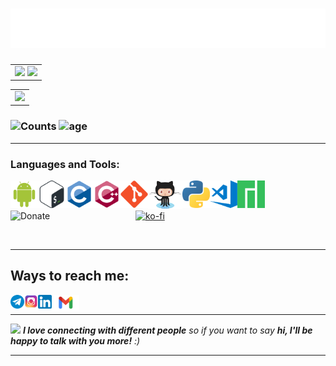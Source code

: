 <h1 align="center">
  <img src="https://raw.githubusercontent.com/HemantSachdeva/HemantSachdeva/master/assets/stalker.svg" alt="Hemant Sachdeva" />
</h1>
<table align="center"> <td>
<img width="48%" src="https://github-readme-stats.vercel.app/api?username=hemantsachdeva&count_private=true&show_icons=true&theme=vision-friendly-dark " />
<img width="48%" src="https://github-readme-streak-stats.herokuapp.com/?user=HemantSachdeva&theme=vision-friendly-dark" />
</td> </table>
<table align="center"> <td>
<img src="https://github-readme-stats.vercel.app/api/top-langs/?username=hemantsachdeva&theme=vision-friendly-dark&langs_count=8&layout=compact&exclude_repo=device_xiaomi_laurel_sprout,kernel_xiaomi_laurel_sprout,vendor_xiaomi_laurel_sprout,device_xiaomi_laurel_sprout,vendor_xiaomi_laurel_sprout,kernel_xiaomi_laurel_sprout,build_soong_java,hardware_qcom-caf_sm8150_display,packages_apps_Settings,laurel_sprout_decompiled_overlays&hide=Assembly,Dockerfile,Lua,M4,Objective-C,Perl,Roff,Yacc" />
</td> </table>

### ![Counts](https://komarev.com/ghpvc/?username=HemantSachdeva&color=blue&style=flat-square&label=Profile+Visits) ![age](https://img.shields.io/badge/age-19-blue)

<!--### Pinned
<a href="https://github.com/Evolution-X-Devices/device_xiaomi_laurel_sprout">
  <img align="center" src="https://github-readme-stats.vercel.app/api/pin/?username=Evolution-X-Devices&repo=device_xiaomi_laurel_sprout&title_color=fff&icon_color=f9f9f9&text_color=9f9f9f&bg_color=151515&show_owner=true)" />
</a>
<a href="https://github.com/SHRP-Devices/device_xiaomi_laurel_sprout">
  <img align="center" src="https://github-readme-stats.vercel.app/api/pin/?username=SHRP-Devices&repo=device_xiaomi_laurel_sprout&title_color=fff&icon_color=f9f9f9&text_color=9f9f9f&bg_color=151515&show_owner=true)" />
</a>
<a href="https://github.com/HemantSachdeva/WeatherApi">
  <img align="center" src="https://github-readme-stats.vercel.app/api/pin/?username=HemantSachdeva&repo=WeatherApi&title_color=fff&icon_color=f9f9f9&text_color=9f9f9f&bg_color=151515&show_owner=true)" />
</a>
<a href="https://github.com/HemantSachdeva/OOP-3rdSem">
  <img align="center" src="https://github-readme-stats.vercel.app/api/pin/?username=HemantSachdeva&repo=OOP-3rdSem&title_color=fff&icon_color=f9f9f9&text_color=9f9f9f&bg_color=151515&show_owner=true&)" />
</a>
<a href="https://github.com/HemantSachdeva/Ds-3rdSem">
  <img align="center" src="https://github-readme-stats.vercel.app/api/pin/?username=HemantSachdeva&repo=Ds-3rdSem&title_color=fff&icon_color=f9f9f9&text_color=9f9f9f&bg_color=151515&show_owner=true)" />
</a>
<a href="https://github.com/HemantSachdeva/ITW-3rdSem">
  <img align="center" src="https://github-readme-stats.vercel.app/api/pin/?username=HemantSachdeva&repo=ITW-3rdSem&title_color=fff&icon_color=f9f9f9&text_color=9f9f9f&bg_color=151515&show_owner=true)" />
</a> -->

---

### Languages and Tools:

[<img align="left" alt="Android" width="44px" src="https://raw.githubusercontent.com/HemantSachdeva/HemantSachdeva/ItzMe/assets/android.svg"/>](https://developer.android.com/)
[<img align="left" alt="Bash" width="44px" src="https://raw.githubusercontent.com/HemantSachdeva/HemantSachdeva/ItzMe/assets/bash.png" />](https://www.gnu.org/software/bash/)
[<img align="left" alt="C" width="44px" src="https://raw.githubusercontent.com/HemantSachdeva/HemantSachdeva/ItzMe/assets/c.svg"/>](<https://en.wikipedia.org/wiki/C_(programming_language)>)
[<img align="left" alt="C++" width="44px" src="https://raw.githubusercontent.com/HemantSachdeva/HemantSachdeva/ItzMe/assets/cpp.svg"/>](https://en.wikipedia.org/wiki/C%2B%2B)
[<img align="left" alt="Git" width="44px" src="https://raw.githubusercontent.com/HemantSachdeva/HemantSachdeva/ItzMe/assets/git.svg" />](https://git-scm.com/)
[<img align="left" alt="GitHub" width="55px" src="https://raw.githubusercontent.com/HemantSachdeva/HemantSachdeva/ItzMe/assets/octocat.png" />](https://github.com/HemantSachdeva)
[<img align="left" alt="Python" width="44px" src="https://raw.githubusercontent.com/HemantSachdeva/HemantSachdeva/ItzMe/assets/python.png" />](https://www.python.org/)
[<img align="left" alt="Visual Studio Code" width="44px" src="https://raw.githubusercontent.com/HemantSachdeva/HemantSachdeva/ItzMe/assets/vs-code.png"/>](https://code.visualstudio.com/)
[<img align="left" alt="Manjaro" width="44px" src="https://raw.githubusercontent.com/HemantSachdeva/HemantSachdeva/ItzMe/assets/manjaro.png"/>](https://manjaro.org/)
<br /><br />

[<img align="left" alt="Donate" width="200px" src="https://i.imgur.com/5GOScjV.png"/>](https://pages.razorpay.com/HemantSachdevaa)[![ko-fi](https://ko-fi.com/img/githubbutton_sm.svg)](https://ko-fi.com/T6T04NARS)

<br>

---
## Ways to reach me:

[<img align="left" alt="HeManTSacHDevA | Telegram" width="22px" src="https://raw.githubusercontent.com/HemantSachdeva/HemantSachdeva/ItzMe/assets/telegram.png" />](https://www.telegram.me/HeManTSacHDevA)[<img align="left" alt="HeManTSacHDevA | Instagram" width="22px" src="https://raw.githubusercontent.com/HemantSachdeva/HemantSachdeva/ItzMe/assets/instagram.png" />](https://www.instagram.com/hemant_007.me)[<img align="left" alt="HeManT-SacHDevA | LinkedIn" width="22px" src="https://raw.githubusercontent.com/HemantSachdeva/HemantSachdeva/ItzMe/assets/linkedin.png" />](https://www.linkedin.com/in/Hemant-Sachdeva)[<img align="left" alt="HeMantSachdeva | Gmail" width="44px" src="https://raw.githubusercontent.com/HemantSachdeva/HemantSachdeva/ItzMe/assets/gmail.png" />](https://mail.google.com/mail/?view=cm&fs=1&tf=1&to=hemant.evolver@gmail.com)
<br>

---

<img src="https://media.giphy.com/media/LnQjpWaON8nhr21vNW/giphy.gif" width="60"> <em><b> I love connecting with different people</b> so if you want to say <b>hi, I'll be happy to talk with you more!</b> :)</em>

---